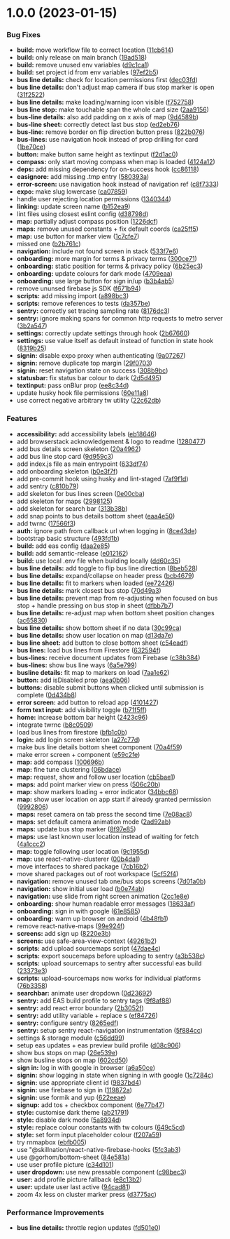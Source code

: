 # 1.0.0 (2023-01-15)


### Bug Fixes

* **build:** move workflow file to correct location ([11cb614](https://github.com/danshilm/MoBouzer/commit/11cb6148cbf591ec9d6d2b79a91d2c07c7a0b00f))
* **build:** only release on main branch ([19ad518](https://github.com/danshilm/MoBouzer/commit/19ad5186064b139ea9418ff414ae3e9f9fcbfe23))
* **build:** remove unused env variables ([d9c1ca1](https://github.com/danshilm/MoBouzer/commit/d9c1ca1f15a15678ea34ed199d5efb6d8bcb8534))
* **build:** set project id from env variables ([97ef2b5](https://github.com/danshilm/MoBouzer/commit/97ef2b5973d592983f17825c336945df577fc440))
* **bus line details:** check for location permissions first ([dec03fd](https://github.com/danshilm/MoBouzer/commit/dec03fd62e458c62920dd350d9da6f155d496231))
* **bus line details:** don't adjust map camera if bus stop marker is open ([31f2522](https://github.com/danshilm/MoBouzer/commit/31f252238b86ecec59b71455b5409aee5afa2518))
* **bus line details:** make loading/warning icon visible ([f752758](https://github.com/danshilm/MoBouzer/commit/f7527583479f4ce67b76eb24e6177a8833a3084f))
* **bus line stop:** make touchable span the whole card size ([2aa9156](https://github.com/danshilm/MoBouzer/commit/2aa9156eb22fbe92d03d232e975c23ea509a5973))
* **bus-line details:** also add padding on x axis of map ([9d4589b](https://github.com/danshilm/MoBouzer/commit/9d4589bb547c0f050954c44daef39fda6c825b53))
* **bus-line sheet:** correctly detect last bus stop ([ed2eb76](https://github.com/danshilm/MoBouzer/commit/ed2eb76b0987c67b38b6bc7fd5994855ba7c4cfa))
* **bus-line:** remove border on flip direction button press ([822b076](https://github.com/danshilm/MoBouzer/commit/822b0765ec8354e41fdb6192afaf73d66f764e36))
* **bus-lines:** use navigation hook instead of prop drilling for card ([1be70ce](https://github.com/danshilm/MoBouzer/commit/1be70ceb5954c797cfbc4dbc84adde2d5c613903))
* **button:** make button same height as textinput ([f2d1ac0](https://github.com/danshilm/MoBouzer/commit/f2d1ac04afe93d074ab6d506d653a1095741391d))
* **compass:** only start moving compass when map is loaded ([4124a12](https://github.com/danshilm/MoBouzer/commit/4124a128f97c80a117f102e6ae01cc36abdb69d9))
* **deps:** add missing dependency for on-success hook ([cc86118](https://github.com/danshilm/MoBouzer/commit/cc86118a472d48827e1b9581f0ee15e5a60ecbed))
* **easignore:** add missing .tmp entry ([580393a](https://github.com/danshilm/MoBouzer/commit/580393af271b6f005bd13c595cbe889e17cb07fd))
* **error-screen:** use navigation hook instead of navigation ref ([c8f7333](https://github.com/danshilm/MoBouzer/commit/c8f7333ab2f5ebcfb937e1513974c7b9be7baa33))
* **expo:** make slug lowercase ([ca07859](https://github.com/danshilm/MoBouzer/commit/ca078599b4484847d1034383353c3b6855275fcf))
* handle user rejecting location permissions ([1340344](https://github.com/danshilm/MoBouzer/commit/1340344e5a919577ae4468250e678b7b1c0e9b8d))
* **linking:** update screen name ([b152ea9](https://github.com/danshilm/MoBouzer/commit/b152ea92f3727dbe7d81412a6479cc64afe8faf6))
* lint files using closest eslint config ([d38798d](https://github.com/danshilm/MoBouzer/commit/d38798dc6f2a532570928db96b4a8e360ab3a4b1))
* **map:** partially adjust compass position ([1226dcf](https://github.com/danshilm/MoBouzer/commit/1226dcf0c450bb82cfffdabe6542f44bbc3bf244))
* **maps:** remove unused constants + fix default coords ([ca25ff5](https://github.com/danshilm/MoBouzer/commit/ca25ff5d15f531627a3f7544bfb36ff6335aaa1f))
* **map:** use button for marker view ([1c7cfe7](https://github.com/danshilm/MoBouzer/commit/1c7cfe71b7de76db3f060633ebd87620f2ba3636))
* missed one ([b2b761c](https://github.com/danshilm/MoBouzer/commit/b2b761cde25e9d479dfe4e25f5c104f92ad91112))
* **navigation:** include not found screen in stack ([533f7e6](https://github.com/danshilm/MoBouzer/commit/533f7e661513c049f4bc781c2d22c705c3da177e))
* **onboarding:** more margin for terms & privacy terms ([300ce71](https://github.com/danshilm/MoBouzer/commit/300ce71ffd003a90aaf90a457e5e4a395e0ee4f9))
* **onboarding:** static position for terms & privacy policy ([6b25ec3](https://github.com/danshilm/MoBouzer/commit/6b25ec376ab9a18c30b63340723a153580a3b2e8))
* **onboarding:** update colours for dark mode ([4709eaa](https://github.com/danshilm/MoBouzer/commit/4709eaa6f77e1e8664ad9a355db1981300efd0a5))
* **onboarding:** use large button for sign in/up ([b3b4ab5](https://github.com/danshilm/MoBouzer/commit/b3b4ab591a351ade05277ba00794d0530b19aa3a))
* remove ununsed firebase js SDK ([f671b94](https://github.com/danshilm/MoBouzer/commit/f671b9467f0a4060759153e247c3a662cfba64cd))
* **scripts:** add missing import ([a898bc3](https://github.com/danshilm/MoBouzer/commit/a898bc312ebd88c85afef9ca817f2145b10ebe8c))
* **scripts:** remove references to tests ([da357be](https://github.com/danshilm/MoBouzer/commit/da357beb0da784e6ad4aeb7c149838fb16cb2518))
* **sentry:** correctly set tracing sampling rate ([8176dc3](https://github.com/danshilm/MoBouzer/commit/8176dc3c4328488daf267d50ca9ef89e66a9e135))
* **sentry:** ignore making spans for common http requests to metro server ([3b2a547](https://github.com/danshilm/MoBouzer/commit/3b2a5474c3b80065043c73520a16c36c0a15f1d3))
* **settings:** correctly update settings through hook ([2b67660](https://github.com/danshilm/MoBouzer/commit/2b676608fe8953e277db6561ed59737ce5aab4fd))
* **settings:** use value itself as default instead of function in state hook ([8319b25](https://github.com/danshilm/MoBouzer/commit/8319b2539aaadab6b0fa02206de540c049c676a1))
* **signin:** disable expo proxy when authenticating ([9a07267](https://github.com/danshilm/MoBouzer/commit/9a07267989c8e01f5b370f2dafda9f561b800cc3))
* **signin:** remove duplicate top margin ([29f0703](https://github.com/danshilm/MoBouzer/commit/29f07036ddfec905701fdc3542b0c9a45d586f15))
* **signin:** reset navigation state on success ([308b9bc](https://github.com/danshilm/MoBouzer/commit/308b9bcd51097aa29deae9cd89b4e0978926faab))
* **statusbar:** fix status bar colour to dark ([2d5d495](https://github.com/danshilm/MoBouzer/commit/2d5d4954de00335ecda8545d2f9210c721853bfa))
* **textinput:** pass onBlur prop ([ee8c34d](https://github.com/danshilm/MoBouzer/commit/ee8c34d05d3821cddc08b2f81885cdc0b74e506a))
* update husky hook file permissions ([60e11a8](https://github.com/danshilm/MoBouzer/commit/60e11a82754ea97eb47742760608aee2dda70dea))
* use correct negative arbitrary tw utility ([22c62db](https://github.com/danshilm/MoBouzer/commit/22c62db74e57169d1925f05944b3c5e1b011adb7))


### Features

* **accessibility:** add accessibility labels ([eb18646](https://github.com/danshilm/MoBouzer/commit/eb18646fb7fd609d436fba55f62c83b0bc39df1c))
* add browserstack acknowledgement & logo to readme ([1280477](https://github.com/danshilm/MoBouzer/commit/1280477ca7dc72be591fa069fc2a5ec7663f54c1))
* add bus details screen skeleton ([20a4962](https://github.com/danshilm/MoBouzer/commit/20a4962967e42fd16c274773b7a75b49c25059a7))
* add bus line stop card ([9d959c3](https://github.com/danshilm/MoBouzer/commit/9d959c32ebd013008f427d57d765ea256706fd13))
* add index.js file as main entrypoint ([633df74](https://github.com/danshilm/MoBouzer/commit/633df740c8045f8dfb56c6c85e0dc4fd26cfa8fa))
* add onboarding skeleton ([b0e3f7f](https://github.com/danshilm/MoBouzer/commit/b0e3f7f244891ac232e96ee804e1ef773d9ce582))
* add pre-commit hook using husky and lint-staged ([7af9f1d](https://github.com/danshilm/MoBouzer/commit/7af9f1d84a0c10eb22d07c53edaa72c687f3d19c))
* add sentry ([c810b79](https://github.com/danshilm/MoBouzer/commit/c810b7938784cfe70e6f65ce29e9153f6ddaae50))
* add skeleton for bus lines screen ([0e00cba](https://github.com/danshilm/MoBouzer/commit/0e00cba96e5da6cad4a1065613c844edf1b91efa))
* add skeleton for maps ([2998125](https://github.com/danshilm/MoBouzer/commit/2998125154b6dc9db6a18d0a07ea7e3e075de415))
* add skeleton for search bar ([313b38b](https://github.com/danshilm/MoBouzer/commit/313b38b08c24ebfb64dfec267b94978e77c64e1c))
* add snap points to bus details bottom sheet ([eaa4e50](https://github.com/danshilm/MoBouzer/commit/eaa4e50ccd97130ebe59067c0d43550838192bf3))
* add twrnc ([17566f3](https://github.com/danshilm/MoBouzer/commit/17566f3b5e312d0770d8beab7068c39445ed2015))
* **auth:** ignore path from callback url when logging in ([8ce43de](https://github.com/danshilm/MoBouzer/commit/8ce43defee351fc788280e905fe5e617566536ee))
* bootstrap basic structure ([493fd1b](https://github.com/danshilm/MoBouzer/commit/493fd1b54eef327c04594b8f6c2a035267b0f2ce))
* **build:** add eas config ([daa2e85](https://github.com/danshilm/MoBouzer/commit/daa2e852b81fb3e72710cea93c8733ea01b9641e))
* **build:** add semantic-release ([e012162](https://github.com/danshilm/MoBouzer/commit/e0121627f2b19ea6160af6f2c5df9c671fe38b9b))
* **build:** use local .env file when building locally ([dd60c35](https://github.com/danshilm/MoBouzer/commit/dd60c35e87a4a6012fba993c4072f85a17f98636))
* **bus line details:** add toggle to flip bus line direction ([8beb528](https://github.com/danshilm/MoBouzer/commit/8beb528c4befcd900dc42c0fac9f6794fc1d1029))
* **bus line details:** expand/collapse on header press ([bcb4679](https://github.com/danshilm/MoBouzer/commit/bcb46795e8ba82f75b28e0a08f1b6a93f2ac539b))
* **bus line details:** fit to markers when loaded ([ee72426](https://github.com/danshilm/MoBouzer/commit/ee7242619fe208e0dfe61bd282589e660cf88d02))
* **bus line details:** mark closest bus stop ([70d49a3](https://github.com/danshilm/MoBouzer/commit/70d49a36e3ccee1d79302078b1d8ab3606fafdb7))
* **bus line details:** prevent map from re-adjusting when focused on bus stop + handle pressing on bus stop in sheet ([dfbb7b7](https://github.com/danshilm/MoBouzer/commit/dfbb7b7515722a422288eb19942e70f38a2769ce))
* **bus line details:** re-adjust map when bottom sheet position changes ([ac65830](https://github.com/danshilm/MoBouzer/commit/ac6583003110817f146f96808be3afb7987f90c0))
* **bus line details:** show bottom sheet if no data ([30c99ca](https://github.com/danshilm/MoBouzer/commit/30c99ca8792ae96ed66ed5651ad10e1b55a16452))
* **bus line details:** show user location on map ([d13da7e](https://github.com/danshilm/MoBouzer/commit/d13da7e88e8f84094419b739f1b5539ba579a224))
* **bus line sheet:** add button to close bottom sheet ([c54eadf](https://github.com/danshilm/MoBouzer/commit/c54eadf656b42df6ca64abcd48add0c0ae4569f3))
* **bus lines:** load bus lines from Firestore ([632594f](https://github.com/danshilm/MoBouzer/commit/632594f71071bb46da00a318411dc122ac1fcf40))
* **bus-lines:** receive document updates from Firebase ([c38b384](https://github.com/danshilm/MoBouzer/commit/c38b384c1e84bdd38e1e025016edcf7e026ca017))
* **bus-lines:** show bus line ways ([6a5e799](https://github.com/danshilm/MoBouzer/commit/6a5e799bca14004827cf8e3c330a6d98c7d20fee))
* **busline details:** fit map to markers on load ([7aa1e62](https://github.com/danshilm/MoBouzer/commit/7aa1e62b46d1ece5f7fe19831999c2140171d5d0))
* **button:** add isDisabled prop ([aea0b06](https://github.com/danshilm/MoBouzer/commit/aea0b06d67548ecd92b2857783029658cf56457c))
* **buttons:** disable submit buttons when clicked until submission is complete ([0d434b8](https://github.com/danshilm/MoBouzer/commit/0d434b84eb7b29e48975dadc2c6995e1cf8b65f7))
* **error screen:** add button to reload app ([4101427](https://github.com/danshilm/MoBouzer/commit/41014272be89051edb7dcd736fc8c41c161b6e89))
* **form text input:** add visibility toggle ([b71f5ff](https://github.com/danshilm/MoBouzer/commit/b71f5fffe2af9da739b8d77a6c63566f4410bf80))
* **home:** increase bottom bar height ([2423c96](https://github.com/danshilm/MoBouzer/commit/2423c9661f2a880f44c65ea7040a99d51105789c))
* integrate twrnc ([b8c0509](https://github.com/danshilm/MoBouzer/commit/b8c05094befc9f11cd8b9c5e2d72cb948ddb17ce))
* load bus lines from firestore ([bfb1c0b](https://github.com/danshilm/MoBouzer/commit/bfb1c0b3b0a1cc51402c5e46351c26cedb7920d2))
* **login:** add login screen skeleton ([a27c77d](https://github.com/danshilm/MoBouzer/commit/a27c77d4ee2ed87f03a44c3a9f6f56a5371401df))
* make bus line details bottom sheet component ([70a4f59](https://github.com/danshilm/MoBouzer/commit/70a4f595836770a929fe61601625fcc550200dd5))
* make error screen + component ([e59c2fe](https://github.com/danshilm/MoBouzer/commit/e59c2fecdd0c211d3432038c11117a89d95b3539))
* **map:** add compass ([100696b](https://github.com/danshilm/MoBouzer/commit/100696b82d8cfa833806c3505173008c073de77f))
* **map:** fine tune clustering ([06bdace](https://github.com/danshilm/MoBouzer/commit/06bdace5f6ca130951bb2e992ef3a53927d989d9))
* **map:** request, show and follow user location ([cb5bae1](https://github.com/danshilm/MoBouzer/commit/cb5bae19fbe9866b091485aaadf77b68706ce3aa))
* **maps:** add point marker view on press ([506c20b](https://github.com/danshilm/MoBouzer/commit/506c20bc82928ccb65767b64f2b2daf985e5c932))
* **map:** show markers loading + error indicator ([34bbc68](https://github.com/danshilm/MoBouzer/commit/34bbc689669998b53ce6adf93c08d7e9d237b59f))
* **map:** show user location on app start if already granted permission ([9992806](https://github.com/danshilm/MoBouzer/commit/9992806d0e61247fa4576a0dbaf3b7a08efa0cb6))
* **maps:** reset camera on tab press the second time ([7e08ac8](https://github.com/danshilm/MoBouzer/commit/7e08ac8e64ea51e8d13e4a32f3344aefd6c90e18))
* **maps:** set default camera animation mode ([2ad92ab](https://github.com/danshilm/MoBouzer/commit/2ad92ab6278878b895e92c67af10807771bb0161))
* **maps:** update bus stop marker ([8f97e85](https://github.com/danshilm/MoBouzer/commit/8f97e8505592151b1046290263faea0f75885626))
* **maps:** use last known user location instead of waiting for fetch ([4a1ccc2](https://github.com/danshilm/MoBouzer/commit/4a1ccc200fecbca323d11d7768640aa95dc333a6))
* **map:** toggle following user location ([9c1955d](https://github.com/danshilm/MoBouzer/commit/9c1955dc07edef4dcb12e9a60013f6d26010dd1a))
* **map:** use react-native-clusterer ([00b4da1](https://github.com/danshilm/MoBouzer/commit/00b4da158b75a40a6a78b18ce278d9e62767689e))
* move interfaces to shared package ([7cb16b2](https://github.com/danshilm/MoBouzer/commit/7cb16b2e8ce34dbdf0ea284826985bb4ee81cdb3))
* move shared packages out of root workspace ([5cf52f4](https://github.com/danshilm/MoBouzer/commit/5cf52f4408d725349b90b3516f08caafb6741691))
* **navigation:** remove unused tab one/bus stops screens ([7d01a0b](https://github.com/danshilm/MoBouzer/commit/7d01a0b95a34a3c051221c76b8839b788755fa96))
* **navigation:** show initial user load ([b0e74ab](https://github.com/danshilm/MoBouzer/commit/b0e74abebc1a5ca79af3d25a1d62e0c1e9ef0352))
* **navigation:** use slide from right screen animation ([2cc1e8e](https://github.com/danshilm/MoBouzer/commit/2cc1e8e99c84bc3bde404825be107f69a0f1bad8))
* **onboarding:** show human readable error messages ([18633af](https://github.com/danshilm/MoBouzer/commit/18633af0f400b06089f153e5c76d36864c181f2d))
* **onboarding:** sign in with google ([61e8585](https://github.com/danshilm/MoBouzer/commit/61e858515b8ecb4189be28324910a89ba5027727))
* **onboarding:** warm up browser on android ([4b48fb1](https://github.com/danshilm/MoBouzer/commit/4b48fb1c9f7d891e22de58dfc4eb48f186e9674a))
* remove react-native-maps ([99e924f](https://github.com/danshilm/MoBouzer/commit/99e924f227ebc0faf8a0804c0107bdc791a9102a))
* **screens:** add sign up ([8220e3b](https://github.com/danshilm/MoBouzer/commit/8220e3bf099da67a431df2fe1df97ea5d890da9e))
* **screens:** use safe-area-view-context ([49261b2](https://github.com/danshilm/MoBouzer/commit/49261b282599b25aa021ba20505ad6eb0c54a3b4))
* **scripts:** add upload sourcemaps script ([47dae4c](https://github.com/danshilm/MoBouzer/commit/47dae4c41f206fae737bd186bb595dd60b7aeee4))
* **scripts:** export soucemaps before uploading to sentry ([a3b538c](https://github.com/danshilm/MoBouzer/commit/a3b538c482b614ec514c1063c6d6bf3ab7491bee))
* **scripts:** upload sourcemaps to sentry after successful eas build ([23373e3](https://github.com/danshilm/MoBouzer/commit/23373e32eb5f526a52a26a968c552c67210e8931))
* **scripts:** upload-sourcemaps now works for individual platforms ([76b3358](https://github.com/danshilm/MoBouzer/commit/76b3358fe1e755e9fb953ff5aa1224b85adc3b5b))
* **searchbar:** animate user dropdown ([0d23692](https://github.com/danshilm/MoBouzer/commit/0d2369299d919ad76767b329df90b8d6a28b7d88))
* **sentry:** add EAS build profile to sentry tags ([9f8af88](https://github.com/danshilm/MoBouzer/commit/9f8af8861da8cb1b194717a916b26f8977dafb5d))
* **sentry:** add react error boundary ([2b3052f](https://github.com/danshilm/MoBouzer/commit/2b3052f72d5f93a0d43e2d45716793bc0329c948))
* **sentry:** add utility variable + replace s ([ef84726](https://github.com/danshilm/MoBouzer/commit/ef84726af625a020ebb533477827ceeb500d1842))
* **sentry:** configure sentry ([8265edf](https://github.com/danshilm/MoBouzer/commit/8265edfd9e2ed63b0543a629b78d517b1c7d476b))
* **sentry:** setup sentry react-navigation instrumentation ([5f884cc](https://github.com/danshilm/MoBouzer/commit/5f884ccd36f4dc6bbf86bca7d795779759d9d09e))
* settings & storage module ([c56dd99](https://github.com/danshilm/MoBouzer/commit/c56dd99a4a332aeea5d8dba0c4f6a23bdd21a9da))
* setup eas updates + eas preview build profile ([d08c906](https://github.com/danshilm/MoBouzer/commit/d08c906765f200b6479949e20a1c15984e5f8a77))
* show bus stops on map ([26e539e](https://github.com/danshilm/MoBouzer/commit/26e539e6d39de31e2dc68bb4e11be730586f6f2e))
* show busline stops on map ([602cd50](https://github.com/danshilm/MoBouzer/commit/602cd50bdd38e9e1da212c5ced01ab173b6f565f))
* **sign in:** log in with google in browser ([a6a50ce](https://github.com/danshilm/MoBouzer/commit/a6a50ce74f13689e8b185502fadd9261eee82afb))
* **signin:** show logging in state when signing in with google ([1c7284c](https://github.com/danshilm/MoBouzer/commit/1c7284ca396d963ac4ba7a1dc47350df12df232a))
* **signin:** use appropriate client id ([9837bd4](https://github.com/danshilm/MoBouzer/commit/9837bd4d65ce20d4b4621de3aa4388724106b819))
* **signin:** use firebase to sign in ([119872a](https://github.com/danshilm/MoBouzer/commit/119872a00d39a2e8bf73c5e276c9dd3587066361))
* **signin:** use formik and yup ([622eeae](https://github.com/danshilm/MoBouzer/commit/622eeae265ea4c7f53890d2d3d9df36dbfad04d8))
* **signup:** add tos + checkbox component ([6e77b47](https://github.com/danshilm/MoBouzer/commit/6e77b47ec0e84c385e48ad280f0ff7b3e75f0c73))
* **style:** customise dark theme ([ab21791](https://github.com/danshilm/MoBouzer/commit/ab21791e600786de82f1edc26cca1018a9f251d0))
* **style:** disable dark mode ([5a8934d](https://github.com/danshilm/MoBouzer/commit/5a8934d43dc1a2222fdc33c8a2c9aff8ecc8ae7e))
* **style:** replace colour constants with tw colours ([649c5cd](https://github.com/danshilm/MoBouzer/commit/649c5cd8236f5999ba011a9baf07cad09bcd10c3))
* **style:** set form input placeholder colour ([f207a59](https://github.com/danshilm/MoBouzer/commit/f207a596bb8ddb3f86aaf4d7748bda5a06897b58))
* try rnmapbox ([ebfb005](https://github.com/danshilm/MoBouzer/commit/ebfb0056d305fb99bfa899ffce4402e144c9b742))
* use "@skillnation/react-native-firebase-hooks ([5fc3ab3](https://github.com/danshilm/MoBouzer/commit/5fc3ab3505601958b49fc51c56cf7b5c32e12e2e))
* use @gorhom/bottom-sheet ([84e581a](https://github.com/danshilm/MoBouzer/commit/84e581aa1cc4a931117e6cd55bc1b07c25e0d26f))
* use user profile picture ([c34d101](https://github.com/danshilm/MoBouzer/commit/c34d101650c0e0851cba0eea0c55c3b94892bb03))
* **user dropdown:** use new pressable component ([c98bec3](https://github.com/danshilm/MoBouzer/commit/c98bec349f748ba01acb511825ebe7868f2968de))
* **user:** add profile picture fallback ([e8c13b2](https://github.com/danshilm/MoBouzer/commit/e8c13b24381b58de997c7a9ad5eeda130ee13822))
* **user:** update user last active ([94cad81](https://github.com/danshilm/MoBouzer/commit/94cad819456ece893081cf3c8e91303b3753a942))
* zoom 4x less on cluster marker press ([d3775ac](https://github.com/danshilm/MoBouzer/commit/d3775ac402cf312f07134729486f34273612c919))


### Performance Improvements

* **bus line details:** throttle region updates ([fd501e0](https://github.com/danshilm/MoBouzer/commit/fd501e06ab7c17dc27ca2661f275e323c565bb39))
